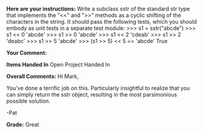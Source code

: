﻿**Here are your instructions:**
Write a subclass sstr of the standard str type that implements the "&lt;&lt;" and "&gt;&gt;" methods as a cyclic shifting of the characters in the string. It should pass the following tests, which you should embody as unit tests in a separate test module:
&gt;&gt;&gt; s1 = sstr("abcde")
&gt;&gt;&gt; s1 &lt;&lt; 0
'abcde'
&gt;&gt;&gt; s1 &gt;&gt; 0
'abcde'
&gt;&gt;&gt; s1 &lt;&lt; 2
'cdeab'
&gt;&gt;&gt; s1 &gt;&gt; 2
'deabc'
&gt;&gt;&gt; s1 &gt;&gt; 5
'abcde'
&gt;&gt;&gt; (s1 &gt;&gt; 5) &lt;&lt; 5 == 'abcde'
True

**Your Comment:**

**Items Handed In**
Open Project Handed In

**Overall Comments:**
Hi Mark,

You've done a terrific job on this. Particularly insightful to realize that you can simply return the sstr object, resulting in the most parsimonious possible solution.

-Pat

**Grade:**
Great
